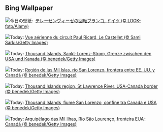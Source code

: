 ## Bing Wallpaper
![](https://www.bing.com/th?id=OHR.OktoberfestSwing_JA-JP7932270954_UHD.jpg&w=1000)今日の壁紙: &nbsp;[テレーゼンヴィーゼの回転ブランコ, ドイツ (© LOOK-foto/Alamy)](https://www.bing.com/th?id=OHR.OktoberfestSwing_JA-JP7932270954_UHD.jpg)
<br><br/>
![](https://www.bing.com/th?id=OHR.BolDor_FR-FR4058003205_UHD.jpg&w=1000)Today: [Vue aérienne du circuit Paul Ricard, Le Castellet (© Sami Sarkis/Getty Images)](https://www.bing.com/th?id=OHR.BolDor_FR-FR4058003205_UHD.jpg)
<br><br/>
![](https://www.bing.com/th?id=OHR.ThousandIslands_DE-DE0677147681_UHD.jpg&w=1000)Today: [Thousand Islands, Sankt-Lorenz-Strom, Grenze zwischen den USA und Kanada (© benedek/Getty Images)](https://www.bing.com/th?id=OHR.ThousandIslands_DE-DE0677147681_UHD.jpg)
<br><br/>
![](https://www.bing.com/th?id=OHR.ThousandIslands_ES-ES0457398976_UHD.jpg&w=1000)Today: [Región de las Mil Islas, río San Lorenzo, frontera entre EE. UU. y Canadá (© benedek/Getty Images)](https://www.bing.com/th?id=OHR.ThousandIslands_ES-ES0457398976_UHD.jpg)
<br><br/>
![](https://www.bing.com/th?id=OHR.ThousandIslands_EN-GB1501665871_UHD.jpg&w=1000)Today: [Thousand Islands region, St Lawrence River, USA-Canada border (© benedek/Getty Images)](https://www.bing.com/th?id=OHR.ThousandIslands_EN-GB1501665871_UHD.jpg)
<br><br/>
![](https://www.bing.com/th?id=OHR.ThousandIslands_IT-IT3559325500_UHD.jpg&w=1000)Today: [Thousand Islands, fiume San Lorenzo, confine tra Canada e USA (© benedek/Getty Images)](https://www.bing.com/th?id=OHR.ThousandIslands_IT-IT3559325500_UHD.jpg)
<br><br/>
![](https://www.bing.com/th?id=OHR.ThousandIslands_PT-BR6464136258_UHD.jpg&w=1000)Today: [Arquipélago das Mil Ilhas, Rio São Lourenço, fronteira EUA-Canadá (© benedek/Getty Images)](https://www.bing.com/th?id=OHR.ThousandIslands_PT-BR6464136258_UHD.jpg)
<br><br/>
